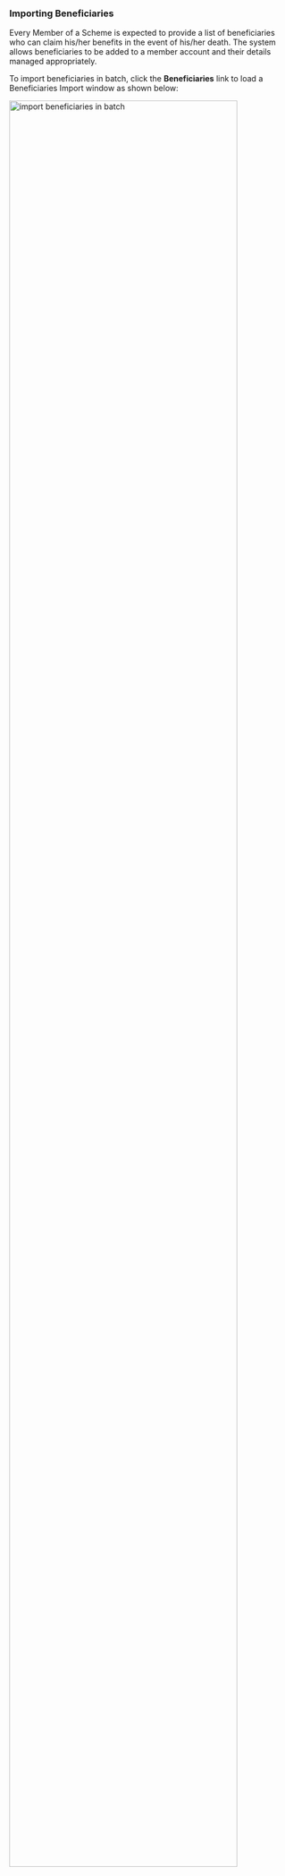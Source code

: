 ### Importing Beneficiaries

Every Member of a Scheme is expected to provide a list of beneficiaries who can claim his/her benefits in the event of his/her death. The system allows beneficiaries to be added to a member account and their details managed appropriately.

To import beneficiaries in batch, click the **Beneficiaries** link to load a Beneficiaries Import window as shown below:


<img  alt="import beneficiaries in batch" width="90%" height="auto"  class="center"  src="../media3/beneficiaryupdate.png"> 
